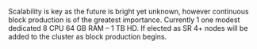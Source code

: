 Scalability is key as the future is bright yet unknown, however continuous block production is of the greatest importance. 
Currently 1 one modest dedicated 8 CPU 64 GB RAM – 1 TB HD. If elected as SR 4+ nodes will be added to the cluster as block production begins.
